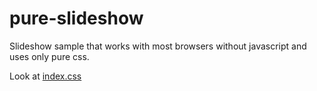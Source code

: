 # pure-slideshow

Slideshow sample that works with most browsers without javascript and uses only pure css. 

Look at [index.css](https://github.com/hrdtbs/pure-slideshow/blob/master/docs/index.css)

